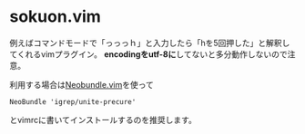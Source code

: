 # sokuon.vim

例えばコマンドモードで「っっっｈ」と入力したら「hを5回押した」と解釈してくれるvimプラグイン。
**encodingをutf-8に**してないと多分動作しないので注意。

利用する場合は[Neobundle.vim](https://github.com/Shougo/neobundle.vim)を使って

```vim
NeoBundle 'igrep/unite-precure'
```

とvimrcに書いてインストールするのを推奨します。
